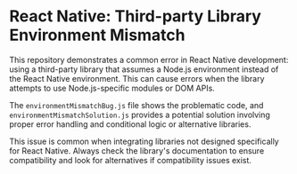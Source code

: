 # React Native: Third-party Library Environment Mismatch
This repository demonstrates a common error in React Native development: using a third-party library that assumes a Node.js environment instead of the React Native environment.  This can cause errors when the library attempts to use Node.js-specific modules or DOM APIs.

The `environmentMismatchBug.js` file shows the problematic code, and `environmentMismatchSolution.js` provides a potential solution involving proper error handling and conditional logic or alternative libraries.

This issue is common when integrating libraries not designed specifically for React Native. Always check the library's documentation to ensure compatibility and look for alternatives if compatibility issues exist.